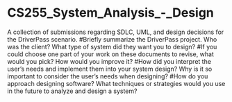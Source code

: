 # CS255_System_Analysis_-_Design
A collection of submissions regarding SDLC, UML, and design decisions for the DriverPass scenario. 
#Briefly summarize the DriverPass project. Who was the client? What type of system did they want you to design?
#If you could choose one part of your work on these documents to revise, what would you pick? How would you improve it?
#How did you interpret the user’s needs and implement them into your system design? Why is it so important to consider the user’s needs when designing?
#How do you approach designing software? What techniques or strategies would you use in the future to analyze and design a system?
